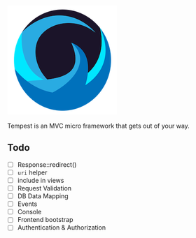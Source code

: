 ![](/.github/tempest-logo-sm.png)

Tempest is an MVC micro framework that gets out of your way.

## Todo

- [ ] Response::redirect()
- [ ] `uri` helper
- [ ] include in views
- [ ] Request Validation
- [ ] DB Data Mapping
- [ ] Events
- [ ] Console
- [ ] Frontend bootstrap
- [ ] Authentication & Authorization